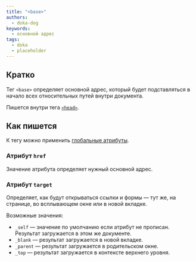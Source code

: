 ```yaml
---
title: "<base>"
authors:
  - doka-dog
keywords:
  - основной адрес
tags:
  - doka
  - placeholder
---
```


## Кратко

Тег `<base>` определяет основной адрес, который будет подставляться в начало всех относительных путей внутри документа.

Пишется внутри тега [`<head>`](/html/head).

## Как пишется

К тегу можно применить [глобальные атрибуты](/html/global-attrs).

### Атрибут `href`

Значение атрибута определяет нужный основной адрес.

### Атрибут `target`

Определяет, как будут открываться ссылки и формы — тут же, на странице, во всплывающем окне или в новой вкладке.

Возможные значения:

- `_self` — значение по умолчанию если атрибут не прописан. Результат загружается в этом же документе.
- `_blank` — результат загружается в новой вкладке.
- `_parent` — результат загружается в родительском окне.
- `_top` — результат загружается в контексте верхнего уровня.





